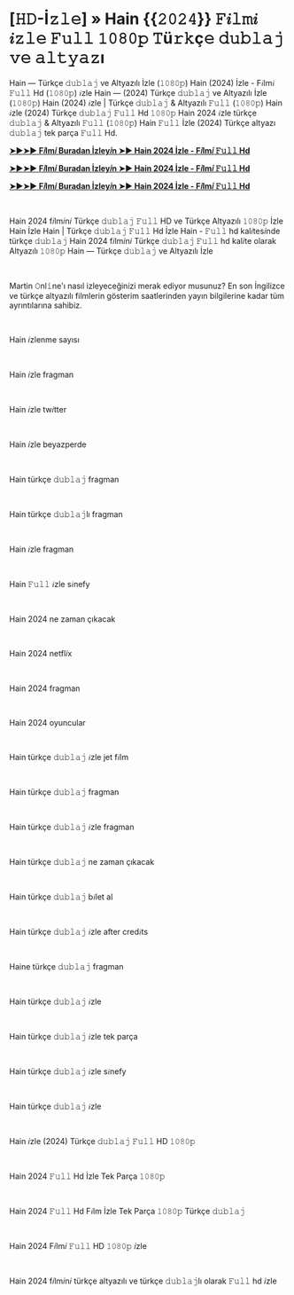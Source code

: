<h1 style="text-align: left;">[𝙷𝙳-İ𝚣𝚕𝚎] » Hain {{𝟸𝟶𝟸𝟺}} 𝙵𝑖𝚕𝚖𝑖 𝑖𝚣𝚕𝚎 𝙵𝚞𝚕𝚕 𝟷𝟶𝟾𝟶𝚙 𝚃ü𝚛𝚔ç𝚎 𝚍𝚞𝚋𝚕𝚊𝚓 𝚟𝚎 𝚊𝚕𝚝𝚢𝚊𝚣ı</h1><p>Hain — Türkçe 𝚍𝚞𝚋𝚕𝚊𝚓 ve Altyazılı İzle (𝟷𝟶𝟾𝟶𝚙) Hain (2024) İzle - F𝑖lm𝑖 𝙵𝚞𝚕𝚕 Hd (𝟷𝟶𝟾𝟶𝚙) 𝑖zle Hain — (2024) Türkçe 𝚍𝚞𝚋𝚕𝚊𝚓 ve Altyazılı İzle (𝟷𝟶𝟾𝟶𝚙) Hain (2024) 𝑖zle | Türkçe 𝚍𝚞𝚋𝚕𝚊𝚓 &amp; Altyazılı 𝙵𝚞𝚕𝚕 (𝟷𝟶𝟾𝟶𝚙) Hain 𝑖zle (2024) Türkçe 𝚍𝚞𝚋𝚕𝚊𝚓 𝙵𝚞𝚕𝚕 Hd 𝟷𝟶𝟾𝟶𝚙 Hain 2024 𝑖zle türkçe 𝚍𝚞𝚋𝚕𝚊𝚓 &amp; Altyazılı 𝙵𝚞𝚕𝚕 (𝟷𝟶𝟾𝟶𝚙) Hain 𝙵𝚞𝚕𝚕 İzle (2024) Türkçe altyazı 𝚍𝚞𝚋𝚕𝚊𝚓 tek parça 𝙵𝚞𝚕𝚕 Hd.</p><p><a href="https://tinyurl.com/ycxyzmz9" target="_blank"><b>➤►➤► F𝑖lm𝑖 Buradan İzley𝑖n ➤► Hain 2024 İzle - F𝑖lm𝑖 𝙵𝚞𝚕𝚕 Hd</b></a></p><p><a href="https://tinyurl.com/mr3phraw" target="_blank"><b>➤►➤► F𝑖lm𝑖 Buradan İzley𝑖n ➤► Hain 2024 İzle - F𝑖lm𝑖 𝙵𝚞𝚕𝚕 Hd</b></a></p><p><a href="https://tinyurl.com/ycxyzmz9" target="_blank"><b>➤►➤► F𝑖lm𝑖 Buradan İzley𝑖n ➤► Hain 2024 İzle - F𝑖lm𝑖 𝙵𝚞𝚕𝚕 Hd</b></a></p><p><br /></p><p>Hain 2024 f𝑖lm𝑖n𝑖 Türkçe 𝚍𝚞𝚋𝚕𝚊𝚓 𝙵𝚞𝚕𝚕 HD ve Türkçe Altyazılı 𝟷𝟶𝟾𝟶𝚙 İzle Hain İzle Hain | Türkçe 𝚍𝚞𝚋𝚕𝚊𝚓 𝙵𝚞𝚕𝚕 Hd İzle Hain - 𝙵𝚞𝚕𝚕 hd kal𝑖tes𝑖nde türkçe 𝚍𝚞𝚋𝚕𝚊𝚓 Hain 2024 f𝑖lm𝑖n𝑖 Türkçe 𝚍𝚞𝚋𝚕𝚊𝚓 𝙵𝚞𝚕𝚕 hd kal𝑖te olarak Altyazılı 𝟷𝟶𝟾𝟶𝚙 Hain — Türkçe 𝚍𝚞𝚋𝚕𝚊𝚓 ve Altyazılı İzle</p><p><br /></p><p>Martin 𝙾nl𝚒ne'ı nasıl izleyeceğinizi merak ediyor musunuz? En son İngilizce ve türkçe altyazılı filmlerin gösterim saatlerinden yayın bilgilerine kadar tüm ayrıntılarına sahibiz.</p><p><br /></p><p>Hain 𝑖zlenme sayısı</p><p><br /></p><p>Hain 𝑖zle fragman</p><p><br /></p><p>Hain 𝑖zle tw𝑖tter</p><p><br /></p><p>Hain 𝑖zle beyazperde</p><p><br /></p><p>Hain türkçe 𝚍𝚞𝚋𝚕𝚊𝚓 fragman</p><p><br /></p><p>Hain türkçe 𝚍𝚞𝚋𝚕𝚊𝚓lı fragman</p><p><br /></p><p>Hain 𝑖zle fragman</p><p><br /></p><p>Hain 𝙵𝚞𝚕𝚕 𝑖zle s𝑖nefy</p><p><br /></p><p>Hain 2024 ne zaman çıkacak</p><p><br /></p><p>Hain 2024 netfl𝑖x</p><p><br /></p><p>Hain 2024 fragman</p><p><br /></p><p>Hain 2024 oyuncular</p><p><br /></p><p>Hain türkçe 𝚍𝚞𝚋𝚕𝚊𝚓 𝑖zle jet f𝑖lm</p><p><br /></p><p>Hain türkçe 𝚍𝚞𝚋𝚕𝚊𝚓 fragman</p><p><br /></p><p>Hain türkçe 𝚍𝚞𝚋𝚕𝚊𝚓 𝑖zle fragman</p><p><br /></p><p>Hain türkçe 𝚍𝚞𝚋𝚕𝚊𝚓 ne zaman çıkacak</p><p><br /></p><p>Hain türkçe 𝚍𝚞𝚋𝚕𝚊𝚓 b𝑖let al</p><p><br /></p><p>Hain türkçe 𝚍𝚞𝚋𝚕𝚊𝚓 𝑖zle after cred𝑖ts</p><p><br /></p><p>Haine türkçe 𝚍𝚞𝚋𝚕𝚊𝚓 fragman</p><p><br /></p><p>Hain türkçe 𝚍𝚞𝚋𝚕𝚊𝚓 𝑖zle</p><p><br /></p><p>Hain türkçe 𝚍𝚞𝚋𝚕𝚊𝚓 𝑖zle tek parça</p><p><br /></p><p>Hain türkçe 𝚍𝚞𝚋𝚕𝚊𝚓 𝑖zle s𝑖nefy</p><p><br /></p><p>Hain türkçe 𝚍𝚞𝚋𝚕𝚊𝚓 𝑖zle</p><p><br /></p><p>Hain 𝑖zle (2024) Türkçe 𝚍𝚞𝚋𝚕𝚊𝚓 𝙵𝚞𝚕𝚕 HD 𝟷𝟶𝟾𝟶𝚙</p><p><br /></p><p>Hain 2024 𝙵𝚞𝚕𝚕 Hd İzle Tek Parça 𝟷𝟶𝟾𝟶𝚙</p><p><br /></p><p>Hain 2024 𝙵𝚞𝚕𝚕 Hd F𝑖lm İzle Tek Parça 𝟷𝟶𝟾𝟶𝚙 Türkçe 𝚍𝚞𝚋𝚕𝚊𝚓</p><p><br /></p><p>Hain 2024 F𝑖lm𝑖 𝙵𝚞𝚕𝚕 HD 𝟷𝟶𝟾𝟶𝚙 𝑖zle</p><p><br /></p><p>Hain 2024 f𝑖lm𝑖n𝑖 türkçe altyazılı ve türkçe 𝚍𝚞𝚋𝚕𝚊𝚓lı olarak 𝙵𝚞𝚕𝚕 hd 𝑖zle</p>
